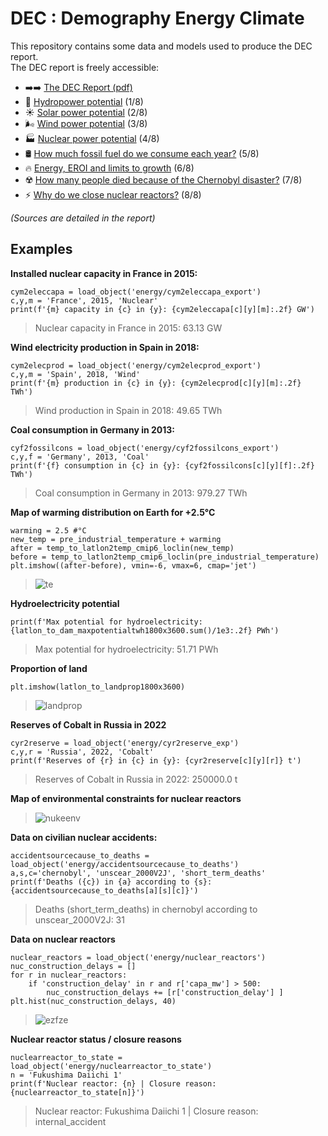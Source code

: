 # DEC : Demography Energy Climate 

This repository contains some data and models used to produce the DEC report.  
The DEC report is freely accessible: 
- ➡️➡️ [The DEC Report (pdf)](https://drive.google.com/file/d/1q0wuwa_jcpo6eeyIMtnUm5bYaVvF3j82/)  
- 🌊 [Hydropower potential](https://hyugen-ai.medium.com/how-i-evaluated-the-worlds-potential-for-hydroelectricity-f97ca7376e20) (1/8)
- ☀️ [Solar power potential](https://hyugen-ai.medium.com/how-i-evaluated-the-worlds-potential-for-solar-energy-8bf32225af1b) (2/8)
- 🌬️ [Wind power potential](https://hyugen-ai.medium.com/how-i-evaluated-the-worlds-potential-for-wind-energy-3200ab3b19b9) (3/8)
- 🏭 [Nuclear power potential](https://hyugen-ai.medium.com/how-i-assessed-the-global-potential-of-nuclear-energy-f26ec101b41b) (4/8)
- 🛢 [How much fossil fuel do we consume each year?](https://hyugen-ai.medium.com/how-much-fossil-fuel-do-we-consume-each-year-5afaa67f43a6) (5/8)
- 🔥 [Energy, EROI and limits to growth](https://hyugen-ai.medium.com/energy-eroi-and-limits-to-growth-6e8baeed7dc1) (6/8)
- ☢️ [How many people died because of the Chernobyl disaster?](https://hyugen-ai.medium.com/how-many-people-died-because-of-the-chernobyl-disaster-b01c392736b1) (7/8)
- ⚡ [Why do we close nuclear reactors?](https://hyugen-ai.medium.com/why-do-we-close-nuclear-reactors-cdfa7f1ea86c) (8/8)

*(Sources are detailed in the report)*

## Examples

**Installed nuclear capacity in France in 2015:**
```
cym2eleccapa = load_object('energy/cym2eleccapa_export')
c,y,m = 'France', 2015, 'Nuclear'
print(f'{m} capacity in {c} in {y}: {cym2eleccapa[c][y][m]:.2f} GW')
```
> Nuclear capacity in France in 2015: 63.13 GW

**Wind electricity production in Spain in 2018:**
```
cym2elecprod = load_object('energy/cym2elecprod_export')
c,y,m = 'Spain', 2018, 'Wind'
print(f'{m} production in {c} in {y}: {cym2elecprod[c][y][m]:.2f} TWh')
```
> Wind production in Spain in 2018: 49.65 TWh

**Coal consumption in Germany in 2013:**
```
cyf2fossilcons = load_object('energy/cyf2fossilcons_export')
c,y,f = 'Germany', 2013, 'Coal'
print(f'{f} consumption in {c} in {y}: {cyf2fossilcons[c][y][f]:.2f} TWh')
```
> Coal consumption in Germany in 2013: 979.27 TWh

**Map of warming distribution on Earth for +2.5°C**
```
warming = 2.5 #°C
new_temp = pre_industrial_temperature + warming
after = temp_to_latlon2temp_cmip6_loclin(new_temp)
before = temp_to_latlon2temp_cmip6_loclin(pre_industrial_temperature)
plt.imshow((after-before), vmin=-6, vmax=6, cmap='jet')
```
> ![te](https://user-images.githubusercontent.com/12411288/229200161-98209e2a-a3bc-45ea-9ee4-98275e7ee470.png)

**Hydroelectricity potential**
```
print(f'Max potential for hydroelectricity: {latlon_to_dam_maxpotentialtwh1800x3600.sum()/1e3:.2f} PWh')
```
> Max potential for hydroelectricity: 51.71 PWh

**Proportion of land**
```
plt.imshow(latlon_to_landprop1800x3600)
```
> ![landprop](https://user-images.githubusercontent.com/12411288/229200773-81edb5d8-413f-4fec-8ef2-58842e987c31.png)

**Reserves of Cobalt in Russia in 2022**
```
cyr2reserve = load_object('energy/cyr2reserve_exp')
c,y,r = 'Russia', 2022, 'Cobalt'
print(f'Reserves of {r} in {c} in {y}: {cyr2reserve[c][y][r]} t')
```
> Reserves of Cobalt in Russia in 2022: 250000.0 t

**Map of environmental constraints for nuclear reactors**
> ![nukeenv](https://user-images.githubusercontent.com/12411288/229201876-9332a688-f10b-4016-b1c7-742719183232.png)

**Data on civilian nuclear accidents:**
```
accidentsourcecause_to_deaths = load_object('energy/accidentsourcecause_to_deaths')
a,s,c='chernobyl', 'unscear_2000V2J', 'short_term_deaths'
print(f'Deaths ({c}) in {a} according to {s}: {accidentsourcecause_to_deaths[a][s][c]}')
```
> Deaths (short_term_deaths) in chernobyl according to unscear_2000V2J: 31

**Data on nuclear reactors**
```
nuclear_reactors = load_object('energy/nuclear_reactors')
nuc_construction_delays = []
for r in nuclear_reactors:
    if 'construction_delay' in r and r['capa_mw'] > 500:
        nuc_construction_delays += [r['construction_delay'] ]
plt.hist(nuc_construction_delays, 40)
```
> ![ezfze](https://user-images.githubusercontent.com/12411288/229202590-4ff439ac-9e39-439e-b2e6-92391742ac52.png)

**Nuclear reactor status / closure reasons**
```
nuclearreactor_to_state = load_object('energy/nuclearreactor_to_state')
n = 'Fukushima Daiichi 1'
print(f'Nuclear reactor: {n} | Closure reason: {nuclearreactor_to_state[n]}')
```
> Nuclear reactor: Fukushima Daiichi 1 | Closure reason: internal_accident













